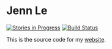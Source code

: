 # Jenn Le

[![Stories in Progress](https://img.shields.io/waffle/label/Thakugan/JennLe.svg?label=in%20progress&title=in%20progress)](https://waffle.io/Thakugan/JennLe?utm_source=badge)
[![Build Status](https://travis-ci.org/Thakugan/JennLe.svg?branch=master)](https://travis-ci.org/Thakugan/JennLe)

This is the source code for my [website](http://jennle.com/).
